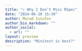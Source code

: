 ```yaml
---
title: "⚡️ Why I Don’t Miss RSpec"
date: "2024-06-28 15:30"
author: Murad Iusufov
author_bio_markdown: ""
author_social:
  - url: ""
layout: preview
description: "Minitest is best?"
---
```


